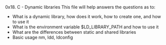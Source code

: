 0x18. C - Dynamic libraries
This file will help answers the questions as to:
*    What is a dynamic library, how does it work, how to create one, and how to use it
*    What is the environment variable $LD_LIBRARY_PATH and how to use it
*    What are the differences between static and shared libraries
*    Basic usage nm, ldd, ldconfig
